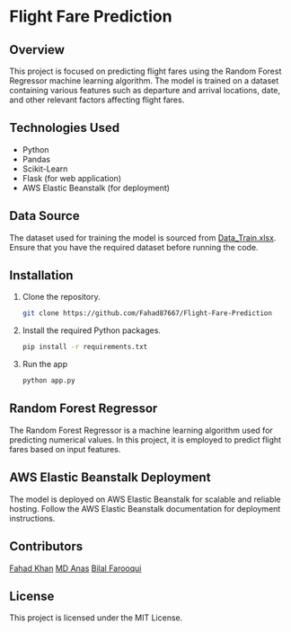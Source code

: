 # Flight Fare Prediction

## Overview
This project is focused on predicting flight fares using the Random Forest Regressor machine learning algorithm. The model is trained on a dataset containing various features such as departure and arrival locations, date, and other relevant factors affecting flight fares.

## Technologies Used
- Python
- Pandas
- Scikit-Learn
- Flask (for web application)
- AWS Elastic Beanstalk (for deployment)

## Data Source
The dataset used for training the model is sourced from [Data_Train.xlsx](path/to/Data_Train.xlsx). Ensure that you have the required dataset before running the code.

## Installation
1. Clone the repository.
   ```bash
   git clone https://github.com/Fahad87667/Flight-Fare-Prediction
   ```

2. Install the required Python packages.
    ```bash
    pip install -r requirements.txt
    ```
3. Run the app

    ```bash
    python app.py
    ```

## Random Forest Regressor
The Random Forest Regressor is a machine learning algorithm used for predicting numerical values. In this project, it is employed to predict flight fares based on input features.

## AWS Elastic Beanstalk Deployment
The model is deployed on AWS Elastic Beanstalk for scalable and reliable hosting. Follow the AWS Elastic Beanstalk documentation for deployment instructions.

## Contributors
[Fahad Khan](https://www.linkedin.com/in/fahad-khan-50b141233/)
[MD Anas](https://www.linkedin.com/in/md-anas-599829201/)
[Bilal Farooqui](https://www.linkedin.com/in/bilal-farooqui-877a55291/)

## License
This project is licensed under the MIT License.